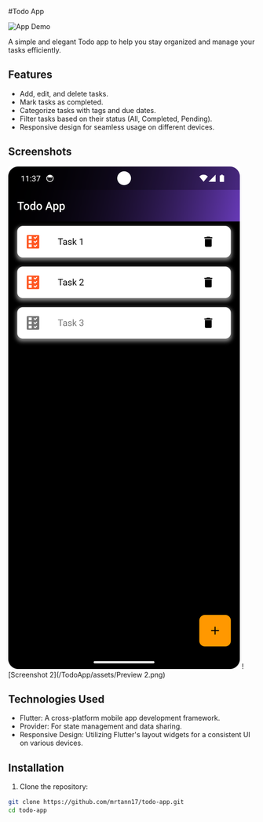 #Todo App

![App Demo](/path/to/demo.gif)

A simple and elegant Todo app to help you stay organized and manage your tasks efficiently.

## Features

- Add, edit, and delete tasks.
- Mark tasks as completed.
- Categorize tasks with tags and due dates.
- Filter tasks based on their status (All, Completed, Pending).
- Responsive design for seamless usage on different devices.


## Screenshots

![Screenshot 1](assets/Preview1.png)
![Screenshot 2](/TodoApp/assets/Preview 2.png)

## Technologies Used

- Flutter: A cross-platform mobile app development framework.
- Provider: For state management and data sharing.
- Responsive Design: Utilizing Flutter's layout widgets for a consistent UI on various devices.

## Installation

1. Clone the repository:

```bash
git clone https://github.com/mrtann17/todo-app.git
cd todo-app
